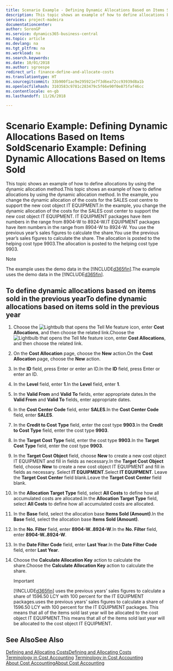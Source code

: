 ```yaml
---
title: Scenario Example - Defining Dynamic Allocations Based on Items Sold | Microsoft Docs
description: This topic shows an example of how to define allocations by using the dynamic allocation method.
services: project-madeira
documentationcenter: 
author: SorenGP
ms.service: dynamics365-business-central
ms.topic: article
ms.devlang: na
ms.tgt_pltfrm: na
ms.workload: na
ms.search.keywords: 
ms.date: 10/01/2018
ms.author: sgroespe
redirect_url: finance-define-and-allocate-costs
ms.translationtype: HT
ms.sourcegitcommit: 33b900f1ac9e295921e7f3d6ea72cc93939d8a1b
ms.openlocfilehash: 3103583c9781c283479c5f66e90f0e875faf46cc
ms.contentlocale: en-gb
ms.lasthandoff: 11/26/2018

---
```

# <a name="scenario-example-defining-dynamic-allocations-based-on-items-sold"></a><span data-ttu-id="12de7-103">Scenario Example: Defining Dynamic Allocations Based on Items Sold</span><span class="sxs-lookup"><span data-stu-id="12de7-103">Scenario Example: Defining Dynamic Allocations Based on Items Sold</span></span>
<span data-ttu-id="12de7-104">This topic shows an example of how to define allocations by using the dynamic allocation method.</span><span class="sxs-lookup"><span data-stu-id="12de7-104">This topic shows an example of how to define allocations by using the dynamic allocation method.</span></span> <span data-ttu-id="12de7-105">In the example, you change the dynamic allocation of the costs for the SALES cost centre to support the new cost object IT EQUIPMENT.</span><span class="sxs-lookup"><span data-stu-id="12de7-105">In the example, you change the dynamic allocation of the costs for the SALES cost center to support the new cost object IT EQUIPMENT.</span></span> <span data-ttu-id="12de7-106">IT EQUIPMENT packages have item numbers in the range from 8904-W to 8924-W.</span><span class="sxs-lookup"><span data-stu-id="12de7-106">IT EQUIPMENT packages have item numbers in the range from 8904-W to 8924-W.</span></span> <span data-ttu-id="12de7-107">You use the previous year’s sales figures to calculate the share.</span><span class="sxs-lookup"><span data-stu-id="12de7-107">You use the previous year’s sales figures to calculate the share.</span></span> <span data-ttu-id="12de7-108">The allocation is posted to the helping cost type 9903.</span><span class="sxs-lookup"><span data-stu-id="12de7-108">The allocation is posted to the helping cost type 9903.</span></span>  

> [!NOTE]  
>  <span data-ttu-id="12de7-109">The example uses the demo data in the [!INCLUDE[d365fin](includes/d365fin_md.md)].</span><span class="sxs-lookup"><span data-stu-id="12de7-109">The example uses the demo data in the [!INCLUDE[d365fin](includes/d365fin_md.md)].</span></span>  

## <a name="to-define-dynamic-allocations-based-on-items-sold-in-the-previous-year"></a><span data-ttu-id="12de7-110">To define dynamic allocations based on items sold in the previous year</span><span class="sxs-lookup"><span data-stu-id="12de7-110">To define dynamic allocations based on items sold in the previous year</span></span>  

1.  <span data-ttu-id="12de7-111">Choose the ![Lightbulb that opens the Tell Me feature](media/ui-search/search_small.png "Tell me what you want to do") icon, enter **Cost Allocations**, and then choose the related link.</span><span class="sxs-lookup"><span data-stu-id="12de7-111">Choose the ![Lightbulb that opens the Tell Me feature](media/ui-search/search_small.png "Tell me what you want to do") icon, enter **Cost Allocations**, and then choose the related link.</span></span>  
2.  <span data-ttu-id="12de7-112">On the **Cost Allocation** page, choose the **New** action.</span><span class="sxs-lookup"><span data-stu-id="12de7-112">On the **Cost Allocation** page, choose the **New** action.</span></span>  
3.  <span data-ttu-id="12de7-113">In the **ID** field, press Enter or enter an ID.</span><span class="sxs-lookup"><span data-stu-id="12de7-113">In the **ID** field, press Enter or enter an ID.</span></span>  
4.  <span data-ttu-id="12de7-114">In the **Level** field, enter **1**.</span><span class="sxs-lookup"><span data-stu-id="12de7-114">In the **Level** field, enter **1**.</span></span>  
5.  <span data-ttu-id="12de7-115">In the **Valid From** and **Valid To** fields, enter appropriate dates.</span><span class="sxs-lookup"><span data-stu-id="12de7-115">In the **Valid From** and **Valid To** fields, enter appropriate dates.</span></span>  
6.  <span data-ttu-id="12de7-116">In the **Cost Center Code** field, enter **SALES**.</span><span class="sxs-lookup"><span data-stu-id="12de7-116">In the **Cost Center Code** field, enter **SALES**.</span></span>  
7.  <span data-ttu-id="12de7-117">In the **Credit to Cost Type** field, enter the cost type **9903**.</span><span class="sxs-lookup"><span data-stu-id="12de7-117">In the **Credit to Cost Type** field, enter the cost type **9903**.</span></span>  
8.  <span data-ttu-id="12de7-118">In the **Target Cost Type** field, enter the cost type **9903**.</span><span class="sxs-lookup"><span data-stu-id="12de7-118">In the **Target Cost Type** field, enter the cost type **9903**.</span></span>  
9. <span data-ttu-id="12de7-119">In the **Target Cost Object** field, choose **New** to create a new cost object IT EQUIPMENT and fill in fields as necessary.</span><span class="sxs-lookup"><span data-stu-id="12de7-119">In the **Target Cost Object** field, choose **New** to create a new cost object IT EQUIPMENT and fill in fields as necessary.</span></span> <span data-ttu-id="12de7-120">Select **IT EQUIPMENT**.</span><span class="sxs-lookup"><span data-stu-id="12de7-120">Select **IT EQUIPMENT**.</span></span> <span data-ttu-id="12de7-121">Leave the **Target Cost Center** field blank.</span><span class="sxs-lookup"><span data-stu-id="12de7-121">Leave the **Target Cost Center** field blank.</span></span>  
10. <span data-ttu-id="12de7-122">In the **Allocation Target Type** field, select **All Costs** to define how all accumulated costs are allocated.</span><span class="sxs-lookup"><span data-stu-id="12de7-122">In the **Allocation Target Type** field, select **All Costs** to define how all accumulated costs are allocated.</span></span>  
11. <span data-ttu-id="12de7-123">In the **Base** field, select the allocation base **Items Sold (Amount)**.</span><span class="sxs-lookup"><span data-stu-id="12de7-123">In the **Base** field, select the allocation base **Items Sold (Amount)**.</span></span>  
12. <span data-ttu-id="12de7-124">In the **No. Filter** field, enter **8904-W..8924-W**.</span><span class="sxs-lookup"><span data-stu-id="12de7-124">In the **No. Filter** field, enter **8904-W..8924-W**.</span></span>  
13. <span data-ttu-id="12de7-125">In the **Date Filter Code** field, enter **Last Year**.</span><span class="sxs-lookup"><span data-stu-id="12de7-125">In the **Date Filter Code** field, enter **Last Year**.</span></span>  
14. <span data-ttu-id="12de7-126">Choose the **Calculate Allocation Key** action to calculate the share.</span><span class="sxs-lookup"><span data-stu-id="12de7-126">Choose the **Calculate Allocation Key** action to calculate the share.</span></span>  

    > [!IMPORTANT]  
    >  [!INCLUDE[d365fin](includes/d365fin_md.md)] <span data-ttu-id="12de7-127">uses the previous years’ sales figures to calculate a share of 1596.50 LCY with 100 percent for the IT EQUIPMENT packages.</span><span class="sxs-lookup"><span data-stu-id="12de7-127">uses the previous years’ sales figures to calculate a share of 1596.50 LCY with 100 percent for the IT EQUIPMENT packages.</span></span> <span data-ttu-id="12de7-128">This means that all of the items sold last year will be allocated to the cost object IT EQUIPMENT.</span><span class="sxs-lookup"><span data-stu-id="12de7-128">This means that all of the items sold last year will be allocated to the cost object IT EQUIPMENT.</span></span>  

## <a name="see-also"></a><span data-ttu-id="12de7-129">See Also</span><span class="sxs-lookup"><span data-stu-id="12de7-129">See Also</span></span>  
[<span data-ttu-id="12de7-130">Defining and Allocating Costs</span><span class="sxs-lookup"><span data-stu-id="12de7-130">Defining and Allocating Costs</span></span>](finance-define-and-allocate-costs.md)  
<span data-ttu-id="12de7-131">[Terminology in Cost Accounting](finance-terminology-in-cost-accounting.md) </span><span class="sxs-lookup"><span data-stu-id="12de7-131">[Terminology in Cost Accounting](finance-terminology-in-cost-accounting.md) </span></span>  
[<span data-ttu-id="12de7-132">About Cost Accounting</span><span class="sxs-lookup"><span data-stu-id="12de7-132">About Cost Accounting</span></span>](finance-about-cost-accounting.md)

